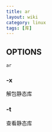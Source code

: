 ```yaml
---
title: ar
layout: wiki
category: linux
tags: [库]
---
```


## OPTIONS 

```
ar
```

### -x

解包静态库

### -t

查看静态库